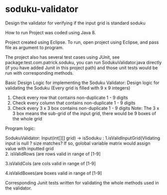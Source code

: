 # soduku-validator
Design the validator for verifying if the input grid is standard soduku

How to run
Project was coded using Java 8.

Project created using Eclipse. To run, open project using Eclipse, and pass file as argument to program. 

The project also has several test cases using JUnit, see package:test.com.patrick.soduku, you can run SodukuValidator.java directly
(if you have added Junit in this project path) and those unit tests would be run with corresponding methods.

Basic Design Logic for implementing the Soduku Validator:
Design logic for validating the Soduku (Every grid is filled with 9 x 9 integers)

1. Check every row that contains non-duplicate 1 - 9 digits
2. Check every column that contains non-duplicate 1 - 9 digits
3. Check every 3 x 3 box contains non-duplicate 1 - 9 digits
Note: The 3 x 3 box means the sub-grid of the input grid, there would be 9 boxes of the whole grid

Program logic:                                               
                                                  
SodukuValidator: Input(int[][] grid) -> isSoduku : 
1.isValidInputGrid(Vlidating input is null ? size matches? If so, golobal variable matrix would assign value with inputted grid                                                  
 2. isValidRows (are rows valid in range of [1-9]
 
 3.isValidCols (are cols valid in range of [1-9]
                                         
4.isValidBoxes(are boxes valid in range of [1-9]


Corresponding Junit tests written for validating the whole methods used in the validator.
